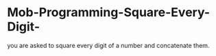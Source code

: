 # Mob-Programming-Square-Every-Digit-
you are asked to square every digit of a number and concatenate them.
